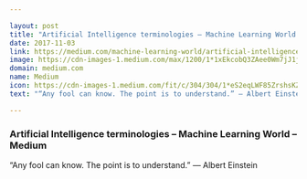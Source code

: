 ```yaml
---

layout: post
title: "Artificial Intelligence terminologies – Machine Learning World – Medium"
date: 2017-11-03
link: https://medium.com/machine-learning-world/artificial-intelligence-terminologies-260f1d6d299f?source=rss------machine_learning-5
image: https://cdn-images-1.medium.com/max/1200/1*1xEkcobQ3ZAee0Wm7jJ1jQ.jpeg
domain: medium.com
name: Medium
icon: https://cdn-images-1.medium.com/fit/c/304/304/1*eS2eqLWF85ZrshsKZ5etSQ.png
text: "“Any fool can know. The point is to understand.” — Albert Einstein"

---
```


### Artificial Intelligence terminologies – Machine Learning World – Medium

“Any fool can know. The point is to understand.” — Albert Einstein